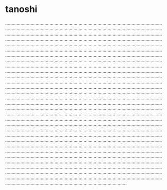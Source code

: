 # tanoshi

........................................................................................................................................................................................................................................................................................................................................................................................................................................................................................................................................................................................................................................................................................................................................................................................................................................................................................................................................................................................................................................................................................................................................................................................................................................................................................................................................................................................................................................................................................................................................................................................................................................................................................................................................................................................................................................................................................................................................................................................................................................................................................................................................................................................................................................................................................................................................................................................................................................................................................................................................................................................................................................................................................................................................................................................................................................................................................................................................................................................................................................................................................................................................................................................................................................................................................................................................................................................................................................................................................................................................................................................................................................................................................................................................................................................................................................................................................................................................................................